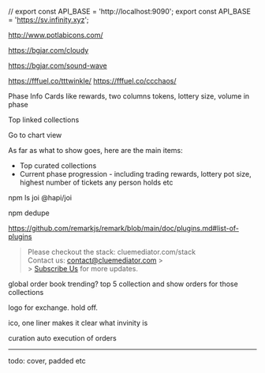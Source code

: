 // export const API_BASE = 'http://localhost:9090';
export const API_BASE = 'https://sv.infinity.xyz';

http://www.potlabicons.com/

<a href="https://www.freepik.com/free-photos-vectors/background" className="text-gray-500">

https://bgjar.com/cloudy

https://bgjar.com/sound-wave

https://fffuel.co/tttwinkle/
https://fffuel.co/ccchaos/

Phase Info
Cards like rewards, two columns
tokens, lottery size, volume in phase

Top linked collections

Go to chart view

As far as what to show goes, here are the main items:

- Top curated collections
- Current phase progression - including trading rewards, lottery pot size, highest number of tickets any person holds etc

npm ls joi @hapi/joi

npm dedupe

https://github.com/remarkjs/remark/blob/main/doc/plugins.md#list-of-plugins

> Please checkout the stack: cluemediator.com/stack
> <br />
> Contact us: contact@cluemediator.com > <br /> > <a href="https://www.cluemediator.com/subscribe">Subscribe Us</a> for
> more updates.
> </Linkify>

global order book
trending?
top 5 collection and show orders for those collections

logo for exchange. hold off.

ico, one liner makes it clear what invinity is

curation auto execution of orders

---

todo: cover, padded etc
